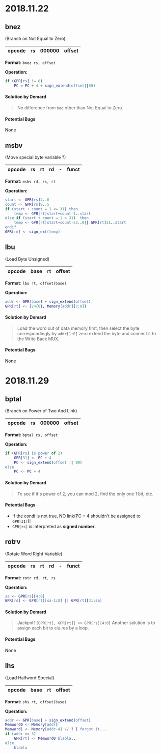 # 2018.11.22

## bnez
(Branch on Not Equal to Zero)

| opcode | rs | 000000 | offset | 
| :-: | :-: | :-: | :-: |

**Format:** `bnez rs, offset`

**Operation:**
```erl
if (GPR[rs] != 0)
    PC = PC + 4 + sign_extend(offset||00)
```

#### Solution by Demard
> No difference from `beq` other than Not Equal to Zero.

#### Potential Bugs
  None

## msbv
(Move special byte variable ?)

| opcode | rs | rt | rd | - | funct | 
| :-: | :-: | :-: | :-: | :-: | :-: |

**Format:** `msbv rd, rs, rt`

**Operation:**
```erl
start <- GPR[rs]4..0
count <- GPR[rs]9..5
if (start + count – 1 <= 31) then
	temp <- GPR[rt]start+count-1..start
else if (start + count – 1 > 31)  then
	temp <- GPR[rt]start+count-33..0|| GPR[rt]31..start
endif
GPR[rd] <- sign_ext(temp)
```

## lbu
(Load Byte Unsigned)

| opcode | base | rt | offset | 
| :-: | :-: | :-: | :-: |

**Format:** `lbu rt, offset(base)`

**Operation:**
```erl
addr <- GPR[base] + sign_extend(offset)
GPR[rt] <- {24{0}, Memory[addr][7:0]}
```

#### Solution by Demard
> Load the word out of data memory first, then select the byte correspondingly by `addr[1:0]`
> zero extend the byte and connect it to the Write Back MUX.

#### Potential Bugs
  None

# 2018.11.29

## bptal
(Branch on Power of Two And Link)

| opcode | rs | 000000 | offset | 
| :-: | :-: | :-: | :-: |

**Format:** `bptal rs, offset`

**Operation:**
```erl
if (GPR[rs] is power of 2)
    GPR[31] <- PC + 4
    PC <- sign_extend(offset || 00)
else
    PC <- PC + 4
```

#### Solution by Demard
> To see if it's power of 2, you can mod 2, find the only one 1 bit, etc.

#### Potential Bugs
- If the condi is not true, NO link(PC + 4 shouldn't be assigned to `GPR[31]`)!
- `GPR[rs]` is interpreted as **signed number**.

## rotrv
(Rotate Word Right Variable)

| opcode | rs | rt | rd | - | funct | 
| :-: | :-: | :-: | :-: | :-: | :-: |

**Format:** `rotr rd, rt, rs`

**Operation:**
```erl
sa <- GPR[rs][4:0]
GPR[rd] <- GPR[rt][sa-1:0] || GPR[rt][31:sa]
```

#### Solution by Demard
> Jackpot!
> `{GPR[rt], GPR[rt]} >> GPR[rs][4:0]`
> Another solution is to assign each bit to alu.res by a loop.

#### Potential Bugs
  None

## lhs
(Load Halfword Special)

| opcode | base | rt | offset | 
| :-: | :-: | :-: | :-: |

**Format:** `shs rt, offset(base)`

**Operation:**
```erl
addr <- GPR[base] + sign_extend(offset)
Memword0 <- Memory[addr]
Memword1 <- Memory[addr-4] // ? I forgot it...
if (addr == 3)
    GPR[rt] <- Memword0 blabla..
else 
    blabla
```
